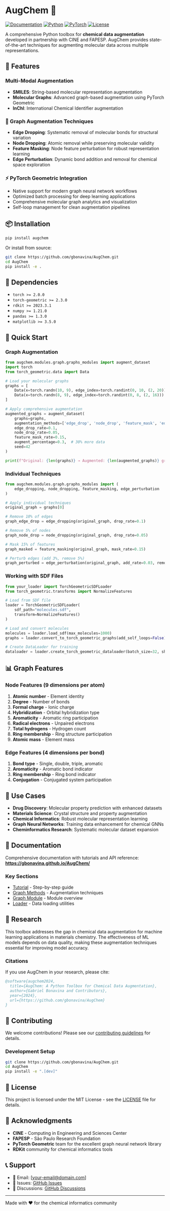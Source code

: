 # AugChem 🧪

[![Documentation](https://img.shields.io/badge/docs-available-brightgreen)](https://gbonavina.github.io/AugChem/)
[![Python](https://img.shields.io/badge/python-3.8+-blue.svg)](https://www.python.org/downloads/)
[![PyTorch](https://img.shields.io/badge/PyTorch-2.0+-red.svg)](https://pytorch.org/)
[![License](https://img.shields.io/badge/license-MIT-green.svg)](LICENSE)

A comprehensive Python toolbox for **chemical data augmentation** developed in partnership with CINE and FAPESP. AugChem provides state-of-the-art techniques for augmenting molecular data across multiple representations.

## 🚀 Features

### Multi-Modal Augmentation
- **SMILES**: String-based molecular representation augmentation
- **Molecular Graphs**: Advanced graph-based augmentation using PyTorch Geometric
- **InChI**: International Chemical Identifier augmentation

### 🔬 Graph Augmentation Techniques
- **Edge Dropping**: Systematic removal of molecular bonds for structural variation
- **Node Dropping**: Atomic removal while preserving molecular validity  
- **Feature Masking**: Node feature perturbation for robust representation learning
- **Edge Perturbation**: Dynamic bond addition and removal for chemical space exploration

### ⚡ PyTorch Geometric Integration
- Native support for modern graph neural network workflows
- Optimized batch processing for deep learning applications
- Comprehensive molecular graph analytics and visualization
- Self-loop management for clean augmentation pipelines

## 📦 Installation

```bash
pip install augchem
```

Or install from source:
```bash
git clone https://github.com/gbonavina/AugChem.git
cd AugChem
pip install -e .
```

## 🔧 Dependencies
- `torch >= 2.0.0`
- `torch-geometric >= 2.3.0`
- `rdkit >= 2023.3.1`
- `numpy >= 1.21.0`
- `pandas >= 1.3.0`
- `matplotlib >= 3.5.0`

## 🚀 Quick Start

### Graph Augmentation

```python
from augchem.modules.graph.graphs_modules import augment_dataset
import torch
from torch_geometric.data import Data

# Load your molecular graphs
graphs = [
    Data(x=torch.randn(10, 9), edge_index=torch.randint(0, 10, (2, 20))),
    Data(x=torch.randn(8, 9), edge_index=torch.randint(0, 8, (2, 16)))
]

# Apply comprehensive augmentation
augmented_graphs = augment_dataset(
    graphs=graphs,
    augmentation_methods=['edge_drop', 'node_drop', 'feature_mask', 'edge_perturb'],
    edge_drop_rate=0.1,
    node_drop_rate=0.05,
    feature_mask_rate=0.15,
    augment_percentage=0.3,  # 30% more data
    seed=42
)

print(f"Original: {len(graphs)} → Augmented: {len(augmented_graphs)} graphs")
```

### Individual Techniques

```python
from augchem.modules.graph.graphs_modules import (
    edge_dropping, node_dropping, feature_masking, edge_perturbation
)

# Apply individual techniques
original_graph = graphs[0]

# Remove 10% of edges
graph_edge_drop = edge_dropping(original_graph, drop_rate=0.1)

# Remove 5% of nodes  
graph_node_drop = node_dropping(original_graph, drop_rate=0.05)

# Mask 15% of features
graph_masked = feature_masking(original_graph, mask_rate=0.15)

# Perturb edges (add 3%, remove 5%)
graph_perturbed = edge_perturbation(original_graph, add_rate=0.03, remove_rate=0.05)
```

### Working with SDF Files

```python
from your_loader import TorchGeometricSDFLoader
from torch_geometric.transforms import NormalizeFeatures

# Load from SDF file
loader = TorchGeometricSDFLoader(
    sdf_path="molecules.sdf",
    transform=NormalizeFeatures()
)

# Load and convert molecules
molecules = loader.load_sdf(max_molecules=1000)
graphs = loader.convert_to_torch_geometric_graphs(add_self_loops=False)

# Create DataLoader for training
dataloader = loader.create_torch_geometric_dataloader(batch_size=32, shuffle=True)
```

## 📊 Graph Features

### Node Features (9 dimensions per atom)
1. **Atomic number** - Element identity
2. **Degree** - Number of bonds
3. **Formal charge** - Ionic charge
4. **Hybridization** - Orbital hybridization type
5. **Aromaticity** - Aromatic ring participation
6. **Radical electrons** - Unpaired electrons
7. **Total hydrogens** - Hydrogen count
8. **Ring membership** - Ring structure participation
9. **Atomic mass** - Element mass

### Edge Features (4 dimensions per bond)
1. **Bond type** - Single, double, triple, aromatic
2. **Aromaticity** - Aromatic bond indicator  
3. **Ring membership** - Ring bond indicator
4. **Conjugation** - Conjugated system participation

## 🎯 Use Cases

- **Drug Discovery**: Molecular property prediction with enhanced datasets
- **Materials Science**: Crystal structure and property augmentation  
- **Chemical Informatics**: Robust molecular representation learning
- **Graph Neural Networks**: Training data enhancement for chemical GNNs
- **Cheminformatics Research**: Systematic molecular dataset expansion

## 📖 Documentation

Comprehensive documentation with tutorials and API reference:
**https://gbonavina.github.io/AugChem/**

### Key Sections
- [Tutorial](https://gbonavina.github.io/AugChem/tutorial/) - Step-by-step guide
- [Graph Methods](https://gbonavina.github.io/AugChem/reference/graphs_methods/) - Augmentation techniques
- [Graph Module](https://gbonavina.github.io/AugChem/reference/graphs_module/) - Module overview
- [Loader](https://gbonavina.github.io/AugChem/reference/loader/) - Data loading utilities

## 🔬 Research

This toolbox addresses the gap in chemical data augmentation for machine learning applications in materials chemistry. The effectiveness of ML models depends on data quality, making these augmentation techniques essential for improving model accuracy.

### Citations
If you use AugChem in your research, please cite:
```bibtex
@software{augchem2024,
  title={AugChem: A Python Toolbox for Chemical Data Augmentation},
  author={Gabriel Bonavina and Contributors},
  year={2024},
  url={https://github.com/gbonavina/AugChem}
}
```

## 🤝 Contributing

We welcome contributions! Please see our [contributing guidelines](CONTRIBUTING.md) for details.

### Development Setup
```bash
git clone https://github.com/gbonavina/AugChem.git
cd AugChem
pip install -e ".[dev]"
```

## 📄 License

This project is licensed under the MIT License - see the [LICENSE](LICENSE) file for details.

## 🙏 Acknowledgments

- **CINE** - Computing in Engineering and Sciences Center
- **FAPESP** - São Paulo Research Foundation  
- **PyTorch Geometric** team for the excellent graph neural network library
- **RDKit** community for chemical informatics tools

## 📞 Support

- 📧 Email: [your-email@domain.com]
- 🐛 Issues: [GitHub Issues](https://github.com/gbonavina/AugChem/issues)
- 💬 Discussions: [GitHub Discussions](https://github.com/gbonavina/AugChem/discussions)

---
Made with ❤️ for the chemical informatics community
